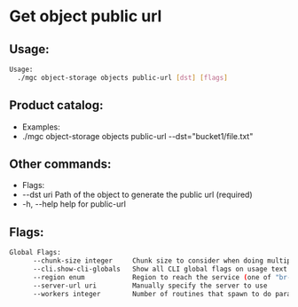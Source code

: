 # Get object public url

## Usage:
```bash
Usage:
  ./mgc object-storage objects public-url [dst] [flags]
```

## Product catalog:
- Examples:
- ./mgc object-storage objects public-url --dst="bucket1/file.txt"

## Other commands:
- Flags:
- --dst uri   Path of the object to generate the public url (required)
- -h, --help      help for public-url

## Flags:
```bash
Global Flags:
      --chunk-size integer     Chunk size to consider when doing multipart requests. Specified in Mb (range: 8 - 5120) (default 8)
      --cli.show-cli-globals   Show all CLI global flags on usage text
      --region enum            Region to reach the service (one of "br-mgl1", "br-ne1" or "br-se1") (default "br-se1")
      --server-url uri         Manually specify the server to use
      --workers integer        Number of routines that spawn to do parallel operations within object_storage (min: 1) (default 5)
```

